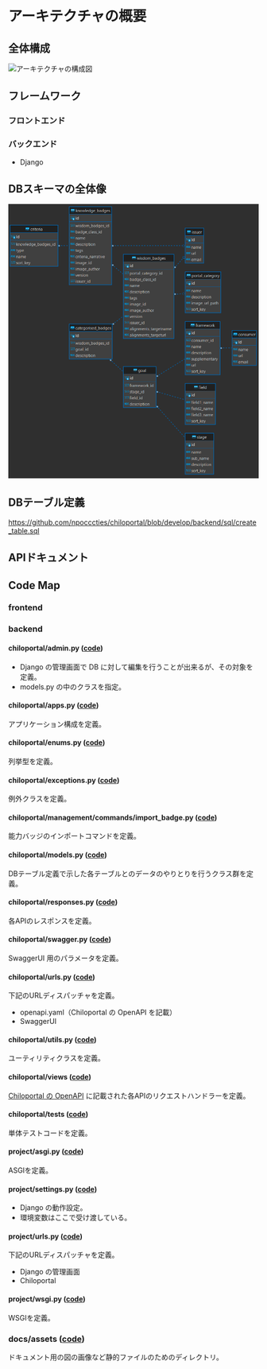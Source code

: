 # アーキテクチャの概要

## 全体構成

![アーキテクチャの構成図](docs/assets/arch.svg)

## フレームワーク

### フロントエンド

### バックエンド
* Django

## DBスキーマの全体像

![DBスキーマの全体像](docs/assets/db_schema.png)

## DBテーブル定義

https://github.com/npocccties/chiloportal/blob/develop/backend/sql/create_table.sql


## APIドキュメント

## Code Map

### frontend

### backend

#### chiloportal/admin.py ([code](https://github.com/npocccties/chiloportal/blob/develop/backend/chiloportal/admin.py))

* Django の管理画面で DB に対して編集を行うことが出来るが、その対象を定義。
* models.py の中のクラスを指定。

#### chiloportal/apps.py ([code](https://github.com/npocccties/chiloportal/blob/develop/backend/chiloportal/apps.py))

アプリケーション構成を定義。

#### chiloportal/enums.py ([code](https://github.com/npocccties/chiloportal/blob/develop/backend/chiloportal/enums.py))

列挙型を定義。

#### chiloportal/exceptions.py ([code](https://github.com/npocccties/chiloportal/blob/develop/backend/chiloportal/exceptions.py))

例外クラスを定義。

#### chiloportal/management/commands/import_badge.py ([code](https://github.com/npocccties/chiloportal/blob/develop/backend/chiloportal/management/commands/import_badge.py))

能力バッジのインポートコマンドを定義。

#### chiloportal/models.py ([code](https://github.com/npocccties/chiloportal/blob/develop/backend/chiloportal/models.py))

DBテーブル定義で示した各テーブルとのデータのやりとりを行うクラス群を定義。

#### chiloportal/responses.py ([code](https://github.com/npocccties/chiloportal/blob/develop/backend/chiloportal/responses.py))

各APIのレスポンスを定義。

#### chiloportal/swagger.py ([code](https://github.com/npocccties/chiloportal/blob/develop/backend/chiloportal/swagger.py))

SwaggerUI 用のパラメータを定義。

#### chiloportal/urls.py ([code](https://github.com/npocccties/chiloportal/blob/develop/backend/chiloportal/urls.py))

下記のURLディスパッチャを定義。
* openapi.yaml（Chiloportal の OpenAPI を記載）
* SwaggerUI

#### chiloportal/utils.py ([code](https://github.com/npocccties/chiloportal/blob/develop/backend/chiloportal/utils.py))

ユーティリティクラスを定義。

#### chiloportal/views ([code](https://github.com/npocccties/chiloportal/blob/develop/backend/chiloportal/views))

[Chiloportal の OpenAPI](https://github.com/npocccties/chiloportal/blob/develop/backend/doc/openapi.yaml) に記載された各APIのリクエストハンドラーを定義。

#### chiloportal/tests ([code](https://github.com/npocccties/chiloportal/blob/develop/backend/chiloportal/tests))

単体テストコードを定義。

#### project/asgi.py ([code](https://github.com/npocccties/chiloportal/blob/develop/backend/project/asgi.py))

ASGIを定義。

#### project/settings.py ([code](https://github.com/npocccties/chiloportal/blob/develop/backend/project/settings.py))

* Django の動作設定。
* 環境変数はここで受け渡している。

#### project/urls.py ([code](https://github.com/npocccties/chiloportal/blob/develop/backend/project/urls.py))

下記のURLディスパッチャを定義。
* Django の管理画面
* Chiloportal

#### project/wsgi.py ([code](https://github.com/npocccties/chiloportal/blob/develop/backend/project/wsgi.py))

WSGIを定義。

### docs/assets ([code](https://github.com/npocccties/chiloportal/tree/main/docs/assets))

ドキュメント用の図の画像など静的ファイルのためのディレクトリ。
